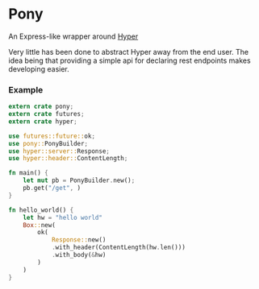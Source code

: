 # Pony

An Express-like wrapper around [Hyper](https://hyper.rs/)

Very little has been done to abstract Hyper away from the end user. The idea being that providing a simple api for declaring rest endpoints makes developing easier.

### Example

```rust
extern crate pony;
extern crate futures;
extern crate hyper;

use futures::future::ok;
use pony::PonyBuilder;
use hyper::server::Response;
use hyper::header::ContentLength;

fn main() {
    let mut pb = PonyBuilder.new();
    pb.get("/get", )
}

fn hello_world() {
    let hw = "hello world"
    Box::new(
        ok(
            Response::new()
            .with_header(ContentLength(hw.len()))
            .with_body(&hw)
        )
    )
}
```